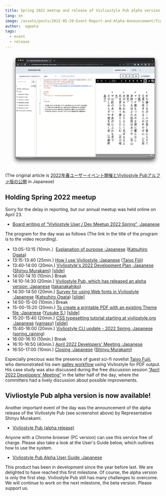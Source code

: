 ```yaml
---
title: Spring 2022 meetup and release of Vivliostyle Pub alpha version
lang: en
image: /assets/posts/2022-05-29-Event-Report-and-Alpha-Announcement/fig-1.png
author:  ogwata
tags:
  - event
  - release
---
```

<div style="float: right; margin: 0 0 1em 1em;"><img src="/assets/posts/2022-05-29-Event-Report-and-Alpha-Announcement/fig-1.png" alt="Spring 2022 meetup and release of Vivliostyle Pub alpha version"  /></div>

(The original article is [2022年春ユーザーイベント開催とVivliostyle Pubアルファ版の公開](https://vivliostyle.org/ja/blog/2022/05/29/Event-Report-and-Alpha-Announcement/) in Japanese)

## Holding Spring 2022 meetup

Sorry for the delay in reporting, but our annual meetup was held online on April 23.

- [Board writing of “Vivliostyle User / Dev Meetup 2022 Spring” ;Japanese](https://connpass.com/event/243092/)

The program for the day was as follows (The link in the title of the program is to the video recording).

- 13:05-13:15 (10min.）[Explanation of purpose ;Japanese](https://youtu.be/Q2Y5r8F1KTo) ([Katsuhiro Ogata](https://twitter.com/ogwata))
- 13:15-13:40 (25min.) [How I use Vivliostyle ;Japanese](https://youtu.be/iHYC552z2Rc) ([Taiyo Fijii](https://twitter.com/t_trace))
- 13:40-14:00 (20min.) [Vivliostyle's 2022 Development Plan ;Japanese](https://youtu.be/SrptSRhiR1M) ([Shinyu Murakami](https://twitter.com/MurakamiShinyu)) [[slide]](https://vivliostyle.org/viewer/#src=https://github.com/murakamishinyu/vivliostyle-dev2022spring/blob/main/slide.html&bookMode=true&spread=false)
- 14:00-14:10 (10min.) Break
- 14:10-14:30 (20min.) [Vivliostyle Pub, which has released an alpha version ;Japanese](https://youtu.be/35eHzZay-Bo) ([takanakahiko](https://twitter.com/takanakahiko))
- 14:30-14:50 (20min.) [Survey for using Web fonts in Vivliostyle ;Japanese](https://youtu.be/czVRSsekLjc) ([Katsuhiro Ogata](https://twitter.com/ogwata)) [[slide]](https://vivliostyle.org/viewer/#src=https://github.com/ogwata/slide-20220423-2/blob/main/myslide.html&bookMode=true&spread=false)
- 14:50-15-00 (10min.) Break
- 15-00-15:20 (20min.) [To create a printable PDF with an existing Theme file ;Japanese](https://youtu.be/B_-I9Y90oXA) ([Yusuke S.](https://twitter.com/Uske_S)) [[slide]](https://drive.google.com/file/d/1j0esl4jr20RoF5gpz_HZXHuJI4dfovGK/view)
- 15:20-15:40 (20min.) [CSS typesetting tutorial starting at vivliostyle.org ;Japanese](https://youtu.be/SMomqtdZXvg) ([yamasy](https://twitter.com/yamasy1549)) [[slide]](https://www.slideshare.net/yamasy1549s/vivliostyleorgcss)
- 15:40-16:00 (20min.) [Vivliostyle CLI update - 2022 Spring ;Japanese](https://youtu.be/GMzLJ17MLOk) ([spring_raining](https://twitter.com/spring_raining))
- 16:00-16:10 (10min.) Break
- 16:10-16:50 (40min.) [April 2022 Developers' Meeting ;Japanese](https://youtu.be/o1mWsPHHQpg)
- 16:50-17:00 (10min.) [Closing ;Japanese](https://youtu.be/VHucqSCSQxs) ([Shinyu Murakami](https://twitter.com/MurakamiShinyu))

Especially precious was the presence of guest sci-fi novelist [Taiyo Fujii](https://taiyolab.com/?lang=en), who demonstrated his own [galley workflow](https://github.com/ttrace/autobuild) using Vivliostyle for PDF output. His case study was also discussed during the free discussion session [”April 2022 Developers' Meeting“](https://youtu.be/o1mWsPHHQpg) in the latter half of the day, where the committers had a lively discussion about possible improvements. 

## Vivliostyle Pub alpha version is now available!

Another important event of the day was the announcement of the alpha release of the Vivliostyle Pub (see screenshot above) by Representative Shinyu Murakami.

- [Vivliostyle Pub (alpha release)](https://vivliostyle-pub-develop.vercel.app/)

Anyone with a Chrome browser (PC version) can use this service free of charge. Please also take a look at the User's Guide below, which outlines how to use the system.

- [Vivliostyle Pub Alpha User Guide ;Japanese](https://vivliostyle.github.io/docs-vivliostyle-pub/#/) 

This product has been in development since the year before last. We are delighted to have reached this first milestone. Of course, the alpha version is only the first step. Vivliostyle Pub still has many challenges to overcome. We will continue to work on the next milestone, the beta version. Please support us.
